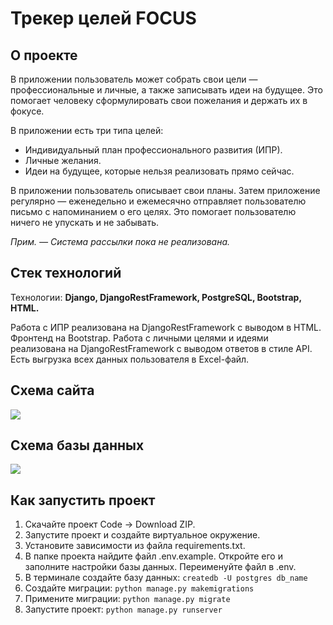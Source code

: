 #  Трекер целей FOCUS

##  О проекте
В приложении пользователь может собрать свои цели — профессиональные и личные, а также записывать идеи на будущее. Это помогает человеку сформулировать свои пожелания и держать их в фокусе. 

В приложении есть три типа целей:
- Индивидуальный план профессионального развития (ИПР).
- Личные желания.
- Идеи на будущее, которые нельзя реализовать прямо сейчас.

В приложении пользователь описывает свои планы. Затем приложение регулярно — еженедельно и ежемесячно отправляет пользователю письмо с напоминанием о его целях. Это помогает пользователю ничего не упускать и не забывать. 

*Прим. — Система рассылки пока не реализована.* 
##  Стек технологий
Технологии: **Django, DjangoRestFramework, PostgreSQL, Bootstrap, HTML.**

Работа с ИПР реализована на DjangoRestFramework с выводом в HTML. Фронтенд на Bootstrap.
Работа с личными целями и идеями реализована на DjangoRestFramework с выводом ответов в стиле API.
Есть выгрузка всех данных пользователя в Excel-файл. 


##  Схема сайта
![](https://github.com/millana4/Images/blob/main/Goal%20Tracker%20%D0%BD%D0%B0%20Django.jpg)

##  Схема базы данных
![](https://github.com/millana4/Images/blob/main/Database%20.jpg)

##  Как запустить проект
1. Скачайте проект Code → Download ZIP.
2. Запустите проект и создайте виртуальное окружение.
3. Установите зависимости из файла requirements.txt.
4. В папке проекта найдите файл .env.example. Откройте его и заполните настройки базы данных. Переименуйте файл в .env.
5. В терминале создайте базу данных:
`createdb -U postgres db_name`
6. Создайте миграции:
`python manage.py makemigrations`
7. Примените миграции:
`python manage.py migrate`
8. Запустите проект:
`python manage.py runserver`
